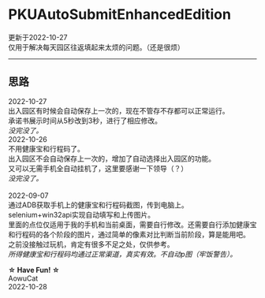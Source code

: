# PKUAutoSubmitEnhancedEdition
更新于2022-10-27<br>
仅用于解决每天园区往返填起来太烦的问题。（还是很烦）<br>
***

## 思路
2022-10-27<br>
出入园区有时候会自动保存上一次的，现在不管存不存都可以正常运行。<br>
承诺书展示时间从5秒改到3秒，进行了相应修改。<br>
*没完没了。*<br>
2022-10-26<br>
不用健康宝和行程码了。<br>
出入园区不会自动保存上一次的，增加了自动选择出入园区的功能。<br>
又可以无需手机全自动挂机了，这里要感谢一下领导（？）<br>
*没完没了。*<br>
<br>
2022-09-07<br>
通过ADB获取手机上的健康宝和行程码截图，传到电脑上。<br>
selenium+win32api实现自动填写和上传图片。<br>
里面的点位仅适用于我的手机和当前桌面，需要自行修改。还需要自行添加健康宝和行程码的各个阶段的图片，通过简单的像素对比判断当前阶段，算是能用吧。<br>
之前没接触过玩机，肯定有很多不足之处，仅供参考。<br>
*所得健康宝和行程码均通过正常渠道，真实有效。不自动p图（牢饭警告）。*<br>

**☆ Have Fun! ☆** <br>
AowuCat<br>
2022-10-28<br>
